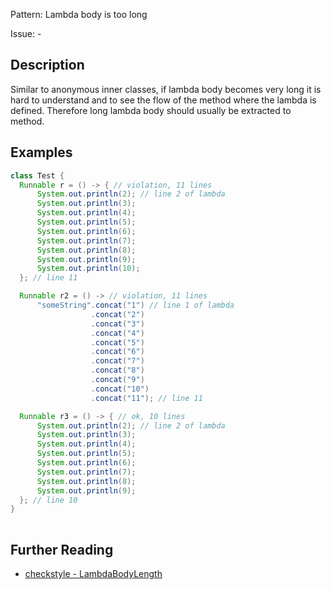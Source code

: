 Pattern: Lambda body is too long

Issue: -

## Description

Similar to anonymous inner classes, if lambda body becomes very long it is hard to understand and to see the flow of the method where the lambda is defined. Therefore long lambda body should usually be extracted to method. 

## Examples

```java
class Test {
  Runnable r = () -> { // violation, 11 lines
      System.out.println(2); // line 2 of lambda
      System.out.println(3);
      System.out.println(4);
      System.out.println(5);
      System.out.println(6);
      System.out.println(7);
      System.out.println(8);
      System.out.println(9);
      System.out.println(10);
  }; // line 11

  Runnable r2 = () -> // violation, 11 lines
      "someString".concat("1") // line 1 of lambda
                  .concat("2")
                  .concat("3")
                  .concat("4")
                  .concat("5")
                  .concat("6")
                  .concat("7")
                  .concat("8")
                  .concat("9")
                  .concat("10")
                  .concat("11"); // line 11

  Runnable r3 = () -> { // ok, 10 lines
      System.out.println(2); // line 2 of lambda
      System.out.println(3);
      System.out.println(4);
      System.out.println(5);
      System.out.println(6);
      System.out.println(7);
      System.out.println(8);
      System.out.println(9);
  }; // line 10
}
    
```


## Further Reading

* [checkstyle - LambdaBodyLength](https://checkstyle.org/checks/sizes/lambdabodylength.html#LambdaBodyLength)